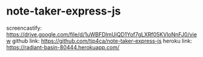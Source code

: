 # note-taker-express-js

screencastify: https://drive.google.com/file/d/1uWBFDlmUiQD1Yof7gLXRf05KVloNnFJ0/view
github link: https://github.com/tjp4ca/note-taker-express-js
heroku link: https://radiant-basin-80444.herokuapp.com/
